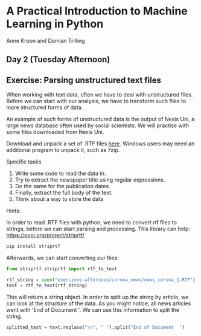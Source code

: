 # A Practical Introduction to Machine Learning in Python
Anne Kroon and Damian Trilling

## Day 2 (Tuesday Afternoon)

## Exercise: Parsing unstructured text files

When working with text data, often we have to deal with unstructured files. Before we can start with our analysis, we have to transform such files to more structured forms of data.

An example of such forms of unstructured data is the output of Nexis Uni, a large news database often used by social scientists.
We will practise with some files downloaded from Nexis Uni.

Download and unpack a set of .RTF files [here](corona_news.tar.gz).
Windows users may need an additional program to unpack it, such as 7zip.

Specific tasks

1. Write some code to read the data in.
3. Try to extract the newspaper title using regular expressions.
4. Do the same for the publication dates.
5. Finally, extract the full body of the text.
6. Think about a way to store the data


Hints:

In order to read .RTF files with python, we need to convert rtf files to strings, before we can start parsing and processing.
This library can help: https://pypi.org/project/striprtf/

```bash
pip install striprtf
```

Afterwards, we can start converting our files:

```python
from striprtf.striprtf import rtf_to_text

rtf_string = open("exercises-afternoon/corona_news/news_corona_1.RTF").read()
text = rtf_to_text(rtf_string)

```

This will return a string object. In order to split up the string by article, we can look at the structure of the data.
As you might notice, all news articles went with 'End of Document  '. We can use this information to split the string.

```python
splitted_text = text.replace("\n", " ").split("End of Document  ")
```
